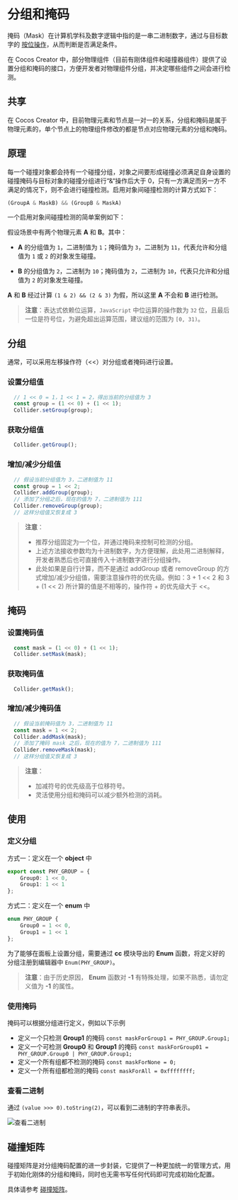 # 分组和掩码

掩码（Mask）在计算机学科及数字逻辑中指的是一串二进制数字，通过与目标数字的 [按位操作](https://www.w3school.com.cn/js/js_bitwise.asp)，从而判断是否满足条件。

在 Cocos Creator 中，部分物理组件（目前有刚体组件和碰撞器组件）提供了设置分组和掩码的接口，方便开发者对物理组件分组，并决定哪些组件之间会进行检测。

## 共享

在 Cocos Creator 中，目前物理元素和节点是一对一的关系，分组和掩码是属于物理元素的，单个节点上的物理组件修改的都是节点对应物理元素的分组和掩码。

## 原理

每一个碰撞对象都会持有一个碰撞分组，对象之间要形成碰撞必须满足自身设置的碰撞掩码与目标对象的碰撞分组进行“&“操作后大于 0，只有一方满足而另一方不满足的情况下，则不会进行碰撞检测。启用对象间碰撞检测的计算方式如下：

```ts
(GroupA & MaskB) && (GroupB & MaskA)
```

一个启用对象间碰撞检测的简单案例如下：

假设场景中有两个物理元素 **A** 和 **B**。其中：

- **A** 的分组值为 `1`，二进制值为 `1`；掩码值为 `3`，二进制为 `11`，代表允许和分组值为 `1` 或 `2` 的对象发生碰撞。

- **B** 的分组值为 `2`，二进制为 `10`；掩码值为 `2`，二进制为 `10`，代表只允许和分组值为 `2` 的对象发生碰撞。

**A** 和 **B** 经过计算 `(1 & 2) && (2 & 3)` 为假，所以这里 **A** 不会和 **B** 进行检测。

> **注意**：表达式依赖位运算，`JavaScript` 中位运算的操作数为 `32` 位，且最后一位是符号位，为避免超出运算范围，建议组的范围为 `[0, 31)`。

## 分组

通常，可以采用左移操作符（<<）对分组或者掩码进行设置。

### 设置分组值

```ts
  // 1 << 0 = 1，1 << 1 = 2，得出当前的分组值为 3
  const group = (1 << 0) + (1 << 1);
  Collider.setGroup(group);
```

### 获取分组值

```ts
  Collider.getGroup();
```

### 增加/减少分组值

```ts
  // 假设当前分组值为 3，二进制值为 11
  const group = 1 << 2;
  Collider.addGroup(group);
  // 添加了分组之后，现在的值为 7，二进制值为 111
  Collider.removeGroup(group);
  // 这样分组值又恢复成 3
```

> **注意**：
> - 推荐分组固定为一个位，并通过掩码来控制可检测的分组。
> - 上述方法接收参数均为十进制数字，为方便理解，此处用二进制解释，开发者熟悉后也可直接传入十进制数字进行分组操作。
> - 此处如果是自行计算，而不是通过 addGroup 或者 removeGroup 的方式增加/减少分组值，需要注意操作符的优先级。例如：3 + 1 << 2 和 3 + (1 << 2) 所计算的值是不相等的，操作符 + 的优先级大于 <<。

## 掩码

### 设置掩码值

```ts
  const mask = (1 << 0) + (1 << 1);
  Collider.setMask(mask);
```

### 获取掩码值

```ts
  Collider.getMask();
```

### 增加/减少掩码值

```ts
  // 假设当前掩码值为 3，二进制值为 11
  const mask = 1 << 2;
  Collider.addMask(mask);
  // 添加了掩码 mask 之后，现在的值为 7，二进制值为 111
  Collider.removeMask(mask);
  // 这样分组值又恢复成 3
```

> **注意**：
> - 加减符号的优先级高于位移符号。
> - 灵活使用分组和掩码可以减少额外检测的消耗。

## 使用

### 定义分组

方式一：定义在一个 **object** 中

```ts
export const PHY_GROUP = {
    Group0: 1 << 0,
    Group1: 1 << 1
};
```

方式二：定义在一个 **enum** 中

```ts
enum PHY_GROUP {
    Group0 = 1 << 0,
    Group1 = 1 << 1
};
```

为了能够在面板上设置分组，需要通过 **cc** 模块导出的 **Enum** 函数，将定义好的分组注册到编辑器中 `Enum(PHY_GROUP)`。

> **注意**：由于历史原因， **Enum** 函数对 **-1** 有特殊处理，如果不熟悉，请勿定义值为 **-1** 的属性。

### 使用掩码

掩码可以根据分组进行定义，例如以下示例

- 定义一个只检测 **Group1** 的掩码 `const maskForGroup1 = PHY_GROUP.Group1;`
- 定义一个可检测 **Group0** 和 **Group1** 的掩码 `const maskForGroup01 = PHY_GROUP.Group0 | PHY_GROUP.Group1;`
- 定义一个所有组都不检测的掩码 `const maskForNone = 0;`
- 定义一个所有组都检测的掩码 `const maskForAll = 0xffffffff;`

### 查看二进制

通过 `(value >>> 0).toString(2)`，可以看到二进制的字符串表示。

![查看二进制](img/mask-all.jpg)

## 碰撞矩阵

碰撞矩阵是对分组掩码配置的进一步封装，它提供了一种更加统一的管理方式，用于初始化刚体的分组和掩码，同时也无需书写任何代码即可完成初始化配置。

具体请参考 [碰撞矩阵](physics-configs.md#%E7%A2%B0%E6%92%9E%E7%9F%A9%E9%98%B5)。
